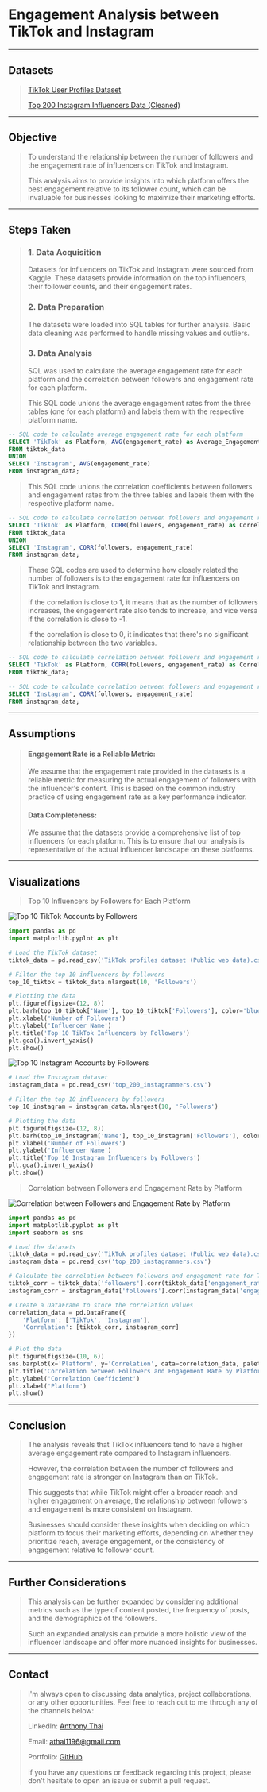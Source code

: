 # Engagement Analysis between TikTok and Instagram 
----
## **Datasets**

>[TikTok User Profiles Dataset](https://www.kaggle.com/datasets/manishkumar7432698/tiktok-profiles-data)
>
>[Top 200 Instagram Influencers Data (Cleaned)](https://www.kaggle.com/datasets/syedjaferk/top-200-instagrammers-data-cleaned)

----
## Objective
>To understand the relationship between the number of followers and the engagement rate of influencers on TikTok and Instagram.
>
>This analysis aims to provide insights into which platform offers the best engagement relative to its follower count, which can be invaluable for businesses looking to maximize their marketing efforts.

----

## Steps Taken

>### 1. Data Acquisition
>
>Datasets for influencers on TikTok and Instagram were sourced from Kaggle. These datasets provide information on the top influencers, their follower counts, and their engagement rates.
>
>### 2. Data Preparation
>
>The datasets were loaded into SQL tables for further analysis. Basic data cleaning was performed to handle missing values and outliers.
>
>### 3. Data Analysis
>
>SQL was used to calculate the average engagement rate for each platform and the correlation between followers and engagement rate for each platform.
>
>This SQL code unions the average engagement rates from the three tables (one for each platform) and labels them with the respective platform name.

```sql
-- SQL code to calculate average engagement rate for each platform
SELECT 'TikTok' as Platform, AVG(engagement_rate) as Average_Engagement
FROM tiktok_data
UNION
SELECT 'Instagram', AVG(engagement_rate)
FROM instagram_data;
```
>This SQL code unions the correlation coefficients between followers and engagement rates from the three tables and labels them with the respective platform name.

```sql
-- SQL code to calculate correlation between followers and engagement rate for each platform
SELECT 'TikTok' as Platform, CORR(followers, engagement_rate) as Correlation
FROM tiktok_data
UNION
SELECT 'Instagram', CORR(followers, engagement_rate)
FROM instagram_data;
```
> These SQL codes are used to determine how closely related the number of followers is to the engagement rate for influencers on TikTok and Instagram.
> 
> If the correlation is close to 1, it means that as the number of followers increases, the engagement rate also tends to increase, and vice versa if the correlation is close to -1.
> 
> If the correlation is close to 0, it indicates that there's no significant relationship between the two variables. 

```sql
-- SQL code to calculate correlation between followers and engagement rate for TikTok
SELECT 'TikTok' as Platform, CORR(followers, engagement_rate) as Correlation
FROM tiktok_data;
```
```sql
-- SQL code to calculate correlation between followers and engagement rate for Instagram
SELECT 'Instagram', CORR(followers, engagement_rate)
FROM instagram_data;
```
----
## **Assumptions**

>#### Engagement Rate is a Reliable Metric:
>We assume that the engagement rate provided in the datasets is a reliable metric for measuring the actual engagement of followers with the influencer's content. This is based on the common industry practice of using engagement rate as a key performance indicator.
>
>#### Data Completeness:
>We assume that the datasets provide a comprehensive list of top influencers for each platform. This is to ensure that our analysis is representative of the actual influencer landscape on these platforms.
----
## **Visualizations**

>Top 10 Influencers by Followers for Each Platform

![Top 10 TikTok Accounts by Followers](https://chat.noteable.io/origami/o/8de8050bdaa94b0e8694271d1b48fffd.png)
```python
import pandas as pd
import matplotlib.pyplot as plt

# Load the TikTok dataset
tiktok_data = pd.read_csv('TikTok profiles dataset (Public web data).csv')

# Filter the top 10 influencers by followers
top_10_tiktok = tiktok_data.nlargest(10, 'Followers')

# Plotting the data
plt.figure(figsize=(12, 8))
plt.barh(top_10_tiktok['Name'], top_10_tiktok['Followers'], color='blue')
plt.xlabel('Number of Followers')
plt.ylabel('Influencer Name')
plt.title('Top 10 TikTok Influencers by Followers')
plt.gca().invert_yaxis()
plt.show()
```

![Top 10 Instagram Accounts by Followers](https://chat.noteable.io/origami/o/cb1f382189924b49b8036354c8690319.png)
```python
# Load the Instagram dataset
instagram_data = pd.read_csv('top_200_instagrammers.csv')

# Filter the top 10 influencers by followers
top_10_instagram = instagram_data.nlargest(10, 'Followers')

# Plotting the data
plt.figure(figsize=(12, 8))
plt.barh(top_10_instagram['Name'], top_10_instagram['Followers'], color='purple')
plt.xlabel('Number of Followers')
plt.ylabel('Influencer Name')
plt.title('Top 10 Instagram Influencers by Followers')
plt.gca().invert_yaxis()
plt.show()
```

>Correlation between Followers and Engagement Rate by Platform

![Correlation between Followers and Engagement Rate by Platform](https://chat.noteable.io/origami/o/aa0f7f4dd9d949c5aa978943df89cae8.png)
```python
import pandas as pd
import matplotlib.pyplot as plt
import seaborn as sns

# Load the datasets
tiktok_data = pd.read_csv('TikTok profiles dataset (Public web data).csv')
instagram_data = pd.read_csv('top_200_instagrammers.csv')

# Calculate the correlation between followers and engagement rate for TikTok and Instagram
tiktok_corr = tiktok_data['followers'].corr(tiktok_data['engagement_rate'])
instagram_corr = instagram_data['followers'].corr(instagram_data['engagement_rate'])

# Create a DataFrame to store the correlation values
correlation_data = pd.DataFrame({
    'Platform': ['TikTok', 'Instagram'],
    'Correlation': [tiktok_corr, instagram_corr]
})

# Plot the data
plt.figure(figsize=(10, 6))
sns.barplot(x='Platform', y='Correlation', data=correlation_data, palette='viridis')
plt.title('Correlation between Followers and Engagement Rate by Platform')
plt.ylabel('Correlation Coefficient')
plt.xlabel('Platform')
plt.show()
```
----
## **Conclusion**

>The analysis reveals that TikTok influencers tend to have a higher average engagement rate compared to Instagram influencers.
>
>However, the correlation between the number of followers and engagement rate is stronger on Instagram than on TikTok.
>
>This suggests that while TikTok might offer a broader reach and higher engagement on average, the relationship between followers and engagement is more consistent on Instagram.
>
>Businesses should consider these insights when deciding on which platform to focus their marketing efforts, depending on whether they prioritize reach, average engagement, or the consistency of engagement relative to follower count.
----
## **Further Considerations**

>This analysis can be further expanded by considering additional metrics such as the type of content posted, the frequency of posts, and the demographics of the followers.
>
>Such an expanded analysis can provide a more holistic view of the influencer landscape and offer more nuanced insights for businesses.
----
## **Contact**

> I'm always open to discussing data analytics, project collaborations, or any other opportunities. Feel free to reach out to me through any of the channels below:
>
> LinkedIn: [Anthony Thai](https://www.linkedin.com/in/anthony-thai-a61550108/)
>
> Email: athai1196@gmail.com
>
> Portfolio: [GitHub](https://github.com/athai1196/AnthonyThai)
>
> If you have any questions or feedback regarding this project, please don't hesitate to open an issue or submit a pull request.
